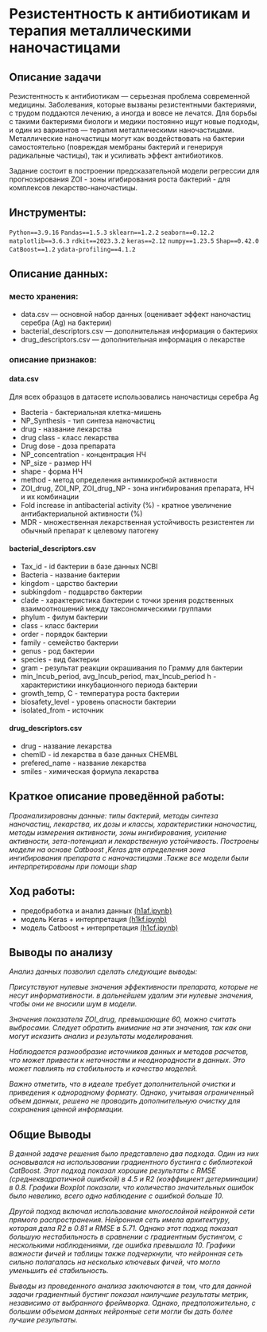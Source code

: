 # Резистентность к антибиотикам и терапия металлическими наночастицами

## Описание задачи

Резистентность к антибиотикам — серьезная проблема современной медицины. Заболевания, которые вызваны резистентными бактериями, с трудом поддаются лечению, а иногда и вовсе не лечатся. Для борьбы с такими бактериями биологи и медики постоянно ищут новые подходы, и один из вариантов — терапия металлическими наночастицами. Металлические наночастицы могут как воздействовать на бактерии самостоятельно (повреждая мембраны бактерий и генерируя радикальные частицы), так и усиливать эффект антибиотиков.

Задание состоит в построении предсказательной модели регрессии для прогнозирования ZOI - зоны игибирования роста бактерий - для комплексов лекарство-наночастицы.

## Инструменты:

`Python==3.9.16`
`Pandas==1.5.3`
`sklearn==1.2.2`
`seaborn==0.12.2`
`matplotlib==3.6.3`
`rdkit==2023.3.2`
`keras==2.12`
`numpy==1.23.5`
`Shap==0.42.0`
`CatBoost==1.2`
`ydata-profiling==4.1.2`

## Описание данных:

### место хранения:

- data.csv — основной набор данных (оценивает эффект наночастиц серебра (Ag) на бактерии)
- bacterial_descriptors.csv — дополнительная информация о бактериях
- drug_descriptors.csv — дополнительная информация о лекарстве

### описание признаков:

#### data.csv
Для всех образцов в датасете использовались наночастицы серебра Ag
- Bacteria - бактериальная клетка-мишень
- NP_Synthesis - тип синтеза наночастиц
- drug - название лекарства
- drug class - класс лекарства
- Drug dose - доза препарата
- NP_concentration - концентрация НЧ
- NP_size - размер НЧ
- shape - форма НЧ
- method - метод определения антимикробной активности
- ZOI_drug, ZOI_NP, ZOI_drug_NP - зона ингибирования препарата, НЧ и их комбинации
- Fold increase in antibacterial activity (%) - кратное увеличение антибактериальной активности (%)
- MDR - множественная лекарственная устойчивость резистентен ли обычный препарат к целевому патогену

#### bacterial_descriptors.csv
- Tax_id - id бактерии в базе данных NCBI
- Bacteria - название бактерии
- kingdom - царство бактерии
- subkingdom - подцарство бактерии
- clade - характеристика бактерии с точки зрения родственных взаимоотношений между таксономическими группами
- phylum - филум бактерии
- class - класс бактерии
- order - порядок бактерии
- family - семейство бактерии
- genus - род бактерии
- species - вид бактерии
- gram - результат реакции окрашивания по Грамму для бактерии
- min_Incub_period, avg_Incub_period, max_Incub_period h - характеристики инкубационного периода бактерии
- growth_temp, C - температура роста бактерии
- biosafety_level - уровень опасности бактерии
- isolated_from - источник

#### drug_descriptors.csv
- drug - название лекарства
- chemID - id лекарства в базе данных CHEMBL
- prefered_name - название лекарства
- smiles - химическая формула лекарства

## Краткое описание проведённой работы:
<i> 
Проанализированы данные: типы бактерий, методы синтеза наночастиц, лекарства, их дозы и классы, характеристики наночастиц, методы измерения активности, зоны ингибирования, усиление активности, зета-потенциал и лекарственную устойчивость. Построены модели на основе Catboost ,Keras для определения зона ингибирования препарата c наночастицами .Также все модели были интерпретированы при помощи shap </i>

## Ход работы:
- предобработка и анализ данных <a href='https://nbviewer.org/github/verydirtyhands/datacon_2023/blob/main/h1af.ipynb'>(h1af.ipynb)</a>
- модель Keras + интерпретация <a href='https://nbviewer.org/github/verydirtyhands/datacon_2023/blob/main/h1kf.ipynb'>(h1kf.ipynb)</a>
- модель Catboost + интерпретация <a href='https://nbviewer.org/github/verydirtyhands/datacon_2023/blob/main/h1cf.ipynb'>(h1cf.ipynb)</a>

## Выводы по анализу
<i>Анализ данных позволил сделать следующие выводы:

Присутствуют нулевые значения эффективности препарата, которые не несут информативности. в дальнейшем удалим эти нулевые значения, чтобы они не вносили шум в модели.

Значения показателя ZOI_drug, превышающие 60, можно считать выбросами. Следует обратить внимание на эти значения, так как они могут исказить анализ и результаты моделирования.

Наблюдается разнообразие источников данных и методов расчетов, что может привести к неточностям и неоднородности в данных. Это может повлиять на стабильность и качество моделей.

Важно отметить, что в идеале требует дополнительной очистки и приведения к однородному формату. Однако, учитывая ограниченный объем данных, решено не проводить дополнительную очистку для сохранения ценной информации.</i>


## Общие Выводы
<i>В данной задаче решения было представлено два подхода. Один из них основывался на использовании градиентного бустинга с библиотекой CatBoost. Этот подход показал хорошие результаты с RMSE (среднеквадратичной ошибкой) в 4.5 и R2 (коэффициент детерминации) в 0.8. Графики Boxplot показали, что количество значительных ошибок было невелико, всего одно наблюдение с ошибкой больше 10.

Другой подход включал использование многослойной нейронной сети прямого распространения. Нейронная сеть имела архитектуру, которая дала R2 в 0.81 и RMSE в 5.71. Однако этот подход показал большую нестабильность в сравнении с градиентным бустингом, с несколькими наблюдениями, где ошибка превышала 10. Графики важности фичей и таблицы также подчеркнули, что нейронная сеть сильно полагалась на несколько ключевых фичей, что могло уменьшить её стабильность.

Выводы из проведенного анализа заключаются в том, что для данной задачи градиентный бустинг показал наилучшие результаты метрик, независимо от выбранного фреймворка. Однако, предположительно, с большим объемом данных нейронные сети могли бы дать более лучшие результаты.</i>
